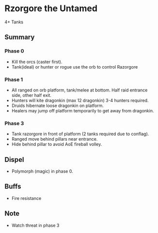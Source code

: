 # Rzorgore the Untamed

4+ Tanks

## Summary

### Phase 0
* Kill the orcs (caster first).
* Tank(ideal) or hunter or rogue use the orb to control Razorgore

### Phase 1
* All ranged on orb platform, tank/melee at bottom. Half raid entrance side, other half exit.
* Hunters will kite dragonkin (max 12 dragonkin) 3-4 hunters required.
* Druids hibernate loose dragonkin on platform.
* Healers may jump off platform temporarily to get away from dragonkin.

### Phase 3
* Tank razorgore in front of platform (2 tanks required due to conflag).
* Ranged move behind pillars near entrance.
* Hide behind pillar to avoid AoE fireball volley.

## Dispel
* Polymorph (magic) in phase 0.

## Buffs
* Fire resistance

## Note
* Watch threat in phase 3